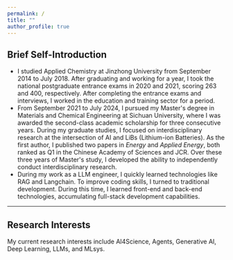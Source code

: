 ```yaml
---
permalink: /
title: ""
author_profile: true
---
```


## Brief Self-Introduction

<ul>
  <li>I studied Applied Chemistry at Jinzhong University from September 2014 to July 2018. After graduating and working for a year, I took the national postgraduate entrance exams in 2020 and 2021, scoring 263 and 400, respectively. After completing the entrance exams and interviews, I worked in the education and training sector for a period.</li>

  <li>From September 2021 to July 2024, I pursued my Master's degree in Materials and Chemical Engineering at Sichuan University, where I was awarded the second-class academic scholarship for three consecutive years. During my graduate studies, I focused on interdisciplinary research at the intersection of AI and LiBs (Lithium-ion Batteries). As the first author, I published two papers in <em>Energy</em> and <em>Applied Energy</em>, both ranked as Q1 in the Chinese Academy of Sciences and JCR. Over these three years of Master's study, I developed the ability to independently conduct interdisciplinary research.</li>

  <li>During my work as a LLM engineer, I quickly learned technologies like RAG and Langchain. To improve coding skills, I turned to traditional development. During this time, I learned front-end and back-end technologies, accumulating full-stack development capabilities.</li>
</ul>

---

## Research Interests

My current research interests include AI4Science, Agents, Generative AI, Deep Learning, LLMs, and MLsys.

